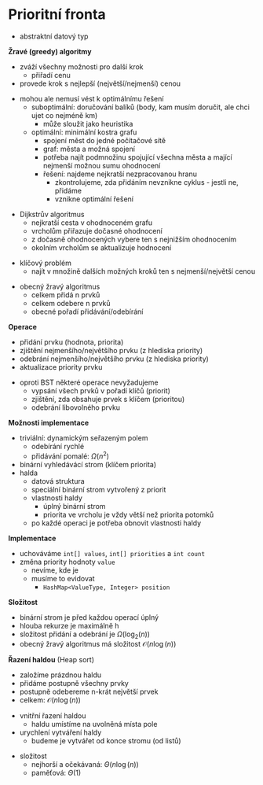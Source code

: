 # Prioritní fronta

- abstraktní datový typ

**Žravé (greedy) algoritmy**
- zváží všechny možnosti pro další krok
	-  přiřadí cenu
- provede krok s nejlepší (největší/nejmenší) cenou
+ mohou ale nemusí vést k optimálnímu řešení
	+ suboptimální: doručování balíků (body, kam musím doručit, ale chci ujet co nejméně km)
		+ může sloužit jako heuristika
	- optimální: minimální kostra grafu
		- spojení měst do jedné počítačové sítě
		- graf: města a možná spojení
		- potřeba najít podmnožinu spojující všechna města a mající nejmenší možnou sumu ohodnocení
		- řešení: najdeme nejkratší nezpracovanou hranu
			- zkontrolujeme, zda přidáním nevznikne cyklus - jestli ne, přidáme
			- vznikne optimální řešení
- Dijkstrův algoritmus
	- nejkratší cesta v ohodnoceném grafu
	- vrcholům přiřazuje dočasné ohodnocení
	- z dočasně ohodnocených vybere ten s nejnižším ohodnocením
	- okolním vrcholům se aktualizuje hodnocení
+ klíčový problém
	+ najít v množině dalších možných kroků ten s nejmenší/největší cenou
- obecný žravý algoritmus
	- celkem přidá n prvků
	- celkem odebere n prvků
	- obecné pořadí přidávání/odebírání

**Operace**
- přidání prvku (hodnota, priorita)
- zjištění nejmenšího/největšího prvku (z hlediska priority)
- odebrání nejmenšího/největšího prvku (z hlediska priority)
- aktualizace priority prvku
+ oproti BST některé operace nevyžadujeme
	+ vypsání všech prvků v pořadí klíčů (priorit)
	+ zjištění, zda obsahuje prvek s klíčem (prioritou)
	+ odebrání libovolného prvku

**Možnosti implementace**
- triviální: dynamickým seřazeným polem
	- odebírání rychlé
	- přidávání pomalé: $\Omega(n^2)$
- binární vyhledávácí strom (klíčem priorita)
- halda
	- datová struktura
	- speciální binární strom vytvořený z priorit
	- vlastnosti haldy
		- úplný binární strom
		- priorita ve vrcholu je vždy větší než priorita potomků
	- po každé operaci je potřeba obnovit vlastnosti haldy

**Implementace**
- uchováváme `int[] values`, `int[] priorities` a `int count`
- změna priority hodnoty `value`
	- nevíme, kde je
	- musíme to evidovat
		- `HashMap<ValueType, Integer> position`

**Složitost**
- binární strom je před každou operací úplný
- hlouba rekurze je maximálně h
- složitost přidání a odebrání je $\Omega(\log_{2}(n))$
- obecný žravý algoritmus má složitost $\mathcal O(n \log(n))$

**Řazení haldou** (Heap sort)
- založíme prázdnou haldu
- přidáme postupně všechny prvky
- postupně odebereme n-krát největší prvek
- celkem: $\mathcal O(n \log(n))$
+ vnitřní řazení haldou
	+ haldu umístíme na uvolněná místa pole
+ urychlení vytváření haldy
	+ budeme je vytvářet od konce stromu (od listů)
- složitost
	- nejhorší a očekávaná: $\Theta(n \log(n))$
	- paměťová: $\Theta(1)$